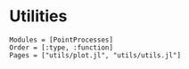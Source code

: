 # Utilities

```@autodocs
Modules = [PointProcesses]
Order = [:type, :function]
Pages = ["utils/plot.jl", "utils/utils.jl"]
```
